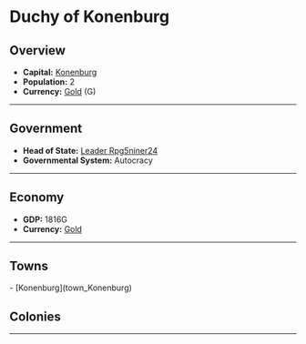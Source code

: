 # <!--NAME-->Duchy of Konenburg<!--NAME-->

## Overview

- **Capital:** <!--CAPITAL_LINK-->[Konenburg](town_Konenburg)<!--CAPITAL_LINK-->
- **Population:** <!--POPULATION-->2<!--POPULATION-->
- **Currency:** <!--CURRENCY_LINK-->[Gold](currency_Gold)<!--CURRENCY_LINK--> (<!--CURRENCY_ABV-->G<!--CURRENCY_ABV-->)

---

## Government

- **Head of State:** <!--LEADER_TITLE_LINK-->[Leader Rpg5niner24](user_Rpg5niner24)<!--LEADER_TITLE_LINK-->
- **Governmental System:** <!--GOVERNMENT-->Autocracy<!--GOVERNMENT-->

---

## Economy

- **GDP:** <!--GDP-->1816G<!--GDP-->
- **Currency:** <!--CURRENCY_LINK-->[Gold](currency_Gold)<!--CURRENCY_LINK-->

---

## Towns

<!--TOWNS-->- [Konenburg](town_Konenburg)<!--TOWNS-->

## Colonies

<!--COLONIES--><!--COLONIES-->

---